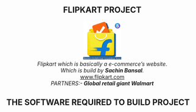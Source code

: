 <h2 align="center">FLIPKART PROJECT </h2>
<p align="center">
<img src="assets/flipi.png" alt="flipkart" height="100" width="100" >
  <br>
<i>
  Flipkart which is basically a e-commerce’s website.<br> Which is build by <strong>Sachin Bansal</strong>.
  </i>
  <br>
  <a href="https://www.flipkart.com">www.flipkart.com</a>
  <br>
  <i>PARTNERS:-<strong>
Global retail giant Walmart 
    </strong></i>
</p>



<h2>THE SOFTWARE REQUIRED TO BUILD PROJECT</h2>

